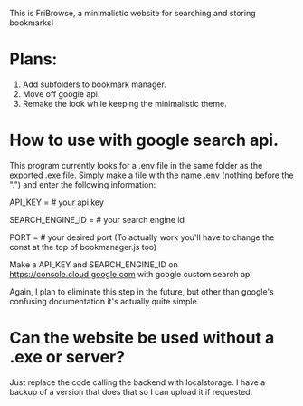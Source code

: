This is FriBrowse, a minimalistic website for searching and storing bookmarks!

# Plans:
1. Add subfolders to bookmark manager.
2. Move off google api.
3. Remake the look while keeping the minimalistic theme.

# How to use with google search api. 
This program currently looks for a .env file in the same folder as the exported .exe file. Simply make a file with the name .env (nothing before the ".") and enter the following information: 

API_KEY = # your api key

SEARCH_ENGINE_ID = # your search engine id

PORT = # your desired port (To actually work you'll have to change the const at the top of bookmanager.js too)


Make a API_KEY and SEARCH_ENGINE_ID on https://console.cloud.google.com with google custom search api

Again, I plan to eliminate this step in the future, but other than google's confusing documentation it's actually quite simple.

# Can the website be used without a .exe or server?
Just replace the code calling the backend with localstorage. I have a backup of a version that does that so I can upload it if requested.  